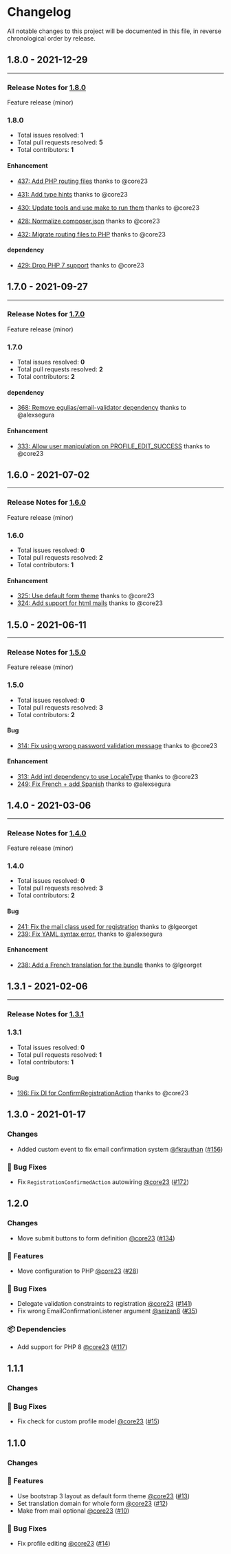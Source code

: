 # Changelog

All notable changes to this project will be documented in this file, in reverse chronological order by release.

## 1.8.0 - 2021-12-29


-----

### Release Notes for [1.8.0](https://github.com/nucleos/NucleosProfileBundle/milestone/12)

Feature release (minor)

### 1.8.0

- Total issues resolved: **1**
- Total pull requests resolved: **5**
- Total contributors: **1**

#### Enhancement

 - [437: Add PHP routing files](https://github.com/nucleos/NucleosProfileBundle/pull/437) thanks to @core23
 - [431: Add type hints](https://github.com/nucleos/NucleosProfileBundle/pull/431) thanks to @core23
 - [430: Update tools and use make to run them](https://github.com/nucleos/NucleosProfileBundle/pull/430) thanks to @core23
 - [428: Normalize composer.json](https://github.com/nucleos/NucleosProfileBundle/pull/428) thanks to @core23

 - [432: Migrate routing files to PHP](https://github.com/nucleos/NucleosProfileBundle/issues/432) thanks to @core23

#### dependency

 - [429: Drop PHP 7 support](https://github.com/nucleos/NucleosProfileBundle/pull/429) thanks to @core23

## 1.7.0 - 2021-09-27


-----

### Release Notes for [1.7.0](https://github.com/nucleos/NucleosProfileBundle/milestone/10)

Feature release (minor)

### 1.7.0

- Total issues resolved: **0**
- Total pull requests resolved: **2**
- Total contributors: **2**

#### dependency

 - [368: Remove egulias/email-validator dependency](https://github.com/nucleos/NucleosProfileBundle/pull/368) thanks to @alexsegura

#### Enhancement

 - [333: Allow user manipulation on PROFILE&#95;EDIT&#95;SUCCESS](https://github.com/nucleos/NucleosProfileBundle/pull/333) thanks to @core23

## 1.6.0 - 2021-07-02


-----

### Release Notes for [1.6.0](https://github.com/nucleos/NucleosProfileBundle/milestone/8)

Feature release (minor)

### 1.6.0

- Total issues resolved: **0**
- Total pull requests resolved: **2**
- Total contributors: **1**

#### Enhancement

 - [325: Use default form theme](https://github.com/nucleos/NucleosProfileBundle/pull/325) thanks to @core23
 - [324: Add support for html mails](https://github.com/nucleos/NucleosProfileBundle/pull/324) thanks to @core23

## 1.5.0 - 2021-06-11


-----

### Release Notes for [1.5.0](https://github.com/nucleos/NucleosProfileBundle/milestone/6)

Feature release (minor)

### 1.5.0

- Total issues resolved: **0**
- Total pull requests resolved: **3**
- Total contributors: **2**

#### Bug

 - [314: Fix using wrong password validation message](https://github.com/nucleos/NucleosProfileBundle/pull/314) thanks to @core23

#### Enhancement

 - [313: Add intl dependency to use LocaleType](https://github.com/nucleos/NucleosProfileBundle/pull/313) thanks to @core23
 - [249: Fix French + add Spanish](https://github.com/nucleos/NucleosProfileBundle/pull/249) thanks to @alexsegura

## 1.4.0 - 2021-03-06


-----

### Release Notes for [1.4.0](https://github.com/nucleos/NucleosProfileBundle/milestone/3)

Feature release (minor)

### 1.4.0

- Total issues resolved: **0**
- Total pull requests resolved: **3**
- Total contributors: **2**

#### Bug

 - [241: Fix the mail class used for registration](https://github.com/nucleos/NucleosProfileBundle/pull/241) thanks to @lgeorget
 - [239: Fix YAML syntax error.](https://github.com/nucleos/NucleosProfileBundle/pull/239) thanks to @alexsegura

#### Enhancement

 - [238: Add a French translation for the bundle](https://github.com/nucleos/NucleosProfileBundle/pull/238) thanks to @lgeorget

## 1.3.1 - 2021-02-06


-----

### Release Notes for [1.3.1](https://github.com/nucleos/NucleosProfileBundle/milestone/1)



### 1.3.1

- Total issues resolved: **0**
- Total pull requests resolved: **1**
- Total contributors: **1**

#### Bug

 - [196: Fix DI for ConfirmRegistrationAction](https://github.com/nucleos/NucleosProfileBundle/pull/196) thanks to @core23

## 1.3.0 - 2021-01-17

### Changes

- Added custom event to fix email confirmation system [@fkrauthan] ([#156])

### 🐛 Bug Fixes

- Fix `RegistrationConfirmedAction` autowiring [@core23] ([#172])

## 1.2.0

### Changes

- Move submit buttons to form definition [@core23] ([#134])

### 🚀 Features

- Move configuration to PHP [@core23] ([#28])

### 🐛 Bug Fixes

- Delegate validation constraints to registration [@core23] ([#141])
- Fix wrong EmailConfirmationListener argument [@seizan8] ([#35])

### 📦 Dependencies

- Add support for PHP 8 [@core23] ([#117])

## 1.1.1

### Changes

### 🐛 Bug Fixes

- Fix check for custom profile model [@core23] ([#15])

## 1.1.0

### Changes

### 🚀 Features

- Use bootstrap 3 layout as default form theme [@core23] ([#13])
- Set translation domain for whole form [@core23] ([#12])
- Make from mail optional [@core23] ([#10])

### 🐛 Bug Fixes

- Fix profile editing [@core23] ([#14])

[#15]: https://github.com/nucleos/NucleosProfileBundle/pull/15
[#14]: https://github.com/nucleos/NucleosProfileBundle/pull/14
[#13]: https://github.com/nucleos/NucleosProfileBundle/pull/13
[#12]: https://github.com/nucleos/NucleosProfileBundle/pull/12
[#10]: https://github.com/nucleos/NucleosProfileBundle/pull/10
[@core23]: https://github.com/core23
[#141]: https://github.com/nucleos/NucleosProfileBundle/pull/141
[#134]: https://github.com/nucleos/NucleosProfileBundle/pull/134
[#117]: https://github.com/nucleos/NucleosProfileBundle/pull/117
[#35]: https://github.com/nucleos/NucleosProfileBundle/pull/35
[#28]: https://github.com/nucleos/NucleosProfileBundle/pull/28
[@seizan8]: https://github.com/seizan8
[#172]: https://github.com/nucleos/NucleosProfileBundle/pull/172
[#156]: https://github.com/nucleos/NucleosProfileBundle/pull/156
[@fkrauthan]: https://github.com/fkrauthan
